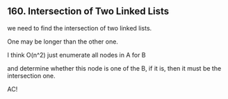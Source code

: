 ## 160. Intersection of Two Linked Lists
we need to find the intersection of two linked lists. 

One may be longer than the other one.


I think O(n^2) just enumerate all nodes in A for B

and determine whether this node is one of the B, if it is, then it must be the intersection one.

AC!

